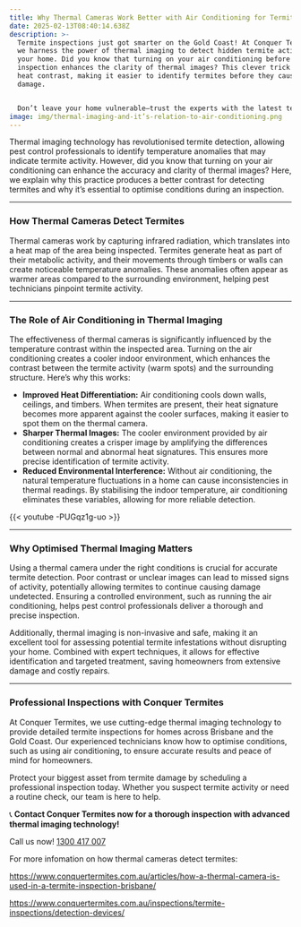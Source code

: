 ```yaml
---
title: Why Thermal Cameras Work Better with Air Conditioning for Termite Detection
date: 2025-02-13T08:40:14.638Z
description: >-
  Termite inspections just got smarter on the Gold Coast! At Conquer Termites,
  we harness the power of thermal imaging to detect hidden termite activity in
  your home. Did you know that turning on your air conditioning before an
  inspection enhances the clarity of thermal images? This clever trick sharpens
  heat contrast, making it easier to identify termites before they cause major
  damage.


  Don’t leave your home vulnerable—trust the experts with the latest technology. Contact Conquer Termites for a professional inspection today and keep your property protected!
image: img/thermal-imaging-and-it’s-relation-to-air-conditioning.png
---
```



Thermal imaging technology has revolutionised termite detection, allowing pest control professionals to identify temperature anomalies that may indicate termite activity. However, did you know that turning on your air conditioning can enhance the accuracy and clarity of thermal images? Here, we explain why this practice produces a better contrast for detecting termites and why it’s essential to optimise conditions during an inspection.

- - -

### **How Thermal Cameras Detect Termites**

Thermal cameras work by capturing infrared radiation, which translates into a heat map of the area being inspected. Termites generate heat as part of their metabolic activity, and their movements through timbers or walls can create noticeable temperature anomalies. These anomalies often appear as warmer areas compared to the surrounding environment, helping pest technicians pinpoint termite activity.

- - -

### **The Role of Air Conditioning in Thermal Imaging**

The effectiveness of thermal cameras is significantly influenced by the temperature contrast within the inspected area. Turning on the air conditioning creates a cooler indoor environment, which enhances the contrast between the termite activity (warm spots) and the surrounding structure. Here’s why this works:

* **Improved Heat Differentiation:** Air conditioning cools down walls, ceilings, and timbers. When termites are present, their heat signature becomes more apparent against the cooler surfaces, making it easier to spot them on the thermal camera.
* **Sharper Thermal Images:** The cooler environment provided by air conditioning creates a crisper image by amplifying the differences between normal and abnormal heat signatures. This ensures more precise identification of termite activity.
* **Reduced Environmental Interference:** Without air conditioning, the natural temperature fluctuations in a home can cause inconsistencies in thermal readings. By stabilising the indoor temperature, air conditioning eliminates these variables, allowing for more reliable detection.

{{< youtube -PUGqz1g-uo >}}

- - -

### **Why Optimised Thermal Imaging Matters**

Using a thermal camera under the right conditions is crucial for accurate termite detection. Poor contrast or unclear images can lead to missed signs of activity, potentially allowing termites to continue causing damage undetected. Ensuring a controlled environment, such as running the air conditioning, helps pest control professionals deliver a thorough and precise inspection.

Additionally, thermal imaging is non-invasive and safe, making it an excellent tool for assessing potential termite infestations without disrupting your home. Combined with expert techniques, it allows for effective identification and targeted treatment, saving homeowners from extensive damage and costly repairs.

- - -

### **Professional Inspections with Conquer Termites**

At Conquer Termites, we use cutting-edge thermal imaging technology to provide detailed termite inspections for homes across Brisbane and the Gold Coast. Our experienced technicians know how to optimise conditions, such as using air conditioning, to ensure accurate results and peace of mind for homeowners.

Protect your biggest asset from termite damage by scheduling a professional inspection today. Whether you suspect termite activity or need a routine check, our team is here to help.

📞 **Contact Conquer Termites now for a thorough inspection with advanced thermal imaging technology!**

Call us now! [1300 417 007](tel:1300417007)

For more infomation on how thermal cameras detect termites: 

<https://www.conquertermites.com.au/articles/how-a-thermal-camera-is-used-in-a-termite-inspection-brisbane/>

<https://www.conquertermites.com.au/inspections/termite-inspections/detection-devices/>